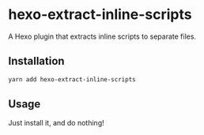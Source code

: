 # hexo-extract-inline-scripts
A Hexo plugin that extracts inline scripts to separate files.

## Installation

```sh
yarn add hexo-extract-inline-scripts
```

## Usage

Just install it, and do nothing!
